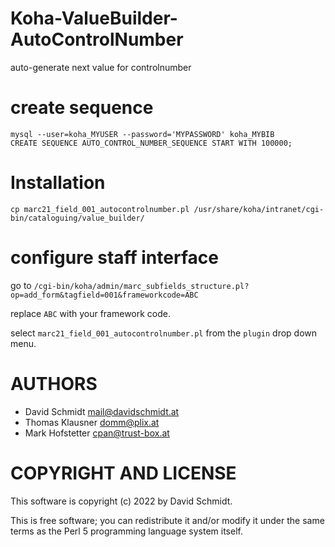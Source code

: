 # Koha-ValueBuilder-AutoControlNumber
auto-generate next value for controlnumber

# create sequence
```
mysql --user=koha_MYUSER --password='MYPASSWORD' koha_MYBIB
CREATE SEQUENCE AUTO_CONTROL_NUMBER_SEQUENCE START WITH 100000;
```

# Installation
```
cp marc21_field_001_autocontrolnumber.pl /usr/share/koha/intranet/cgi-bin/cataloguing/value_builder/
```

# configure staff interface
go to `/cgi-bin/koha/admin/marc_subfields_structure.pl?op=add_form&tagfield=001&frameworkcode=ABC`

replace `ABC`  with your framework code.

select `marc21_field_001_autocontrolnumber.pl` from the `plugin` drop down menu.

# AUTHORS

- David Schmidt <mail@davidschmidt.at>
- Thomas Klausner <domm@plix.at>
- Mark Hofstetter <cpan@trust-box.at>

# COPYRIGHT AND LICENSE

This software is copyright (c) 2022 by David Schmidt.

This is free software; you can redistribute it and/or modify it under
the same terms as the Perl 5 programming language system itself.
